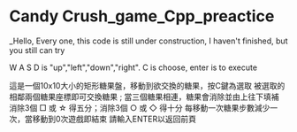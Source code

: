 # Candy Crush_game_Cpp_preactice
_Hello, Every one, this code is still under construction, I haven't finished, but you still can try


W A S D is "up","left","down","right". 
C is choose, enter is to execute

這是一個10x10大小的矩形糖果盤，移動到欲交換的糖果，按C鍵為選取
 被選取的相鄰兩個糖果座標即可交換糖果 ;
當三個糖果相連，糖果會消除並由上往下填補
消除3個 □ 或 ☆ 得五分；消除3個 ○ 或 ◇ 得十分
	每移動一次糖果步數減少一次，當移動到0次遊戲即結束
請輸入ENTER以返回前頁
